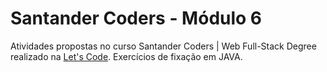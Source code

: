 # Santander Coders - Módulo 6

Atividades propostas no curso Santander Coders | Web Full-Stack Degree realizado na [Let's Code](https://www.letscode.com.br/). Exercícios de fixação em JAVA.
